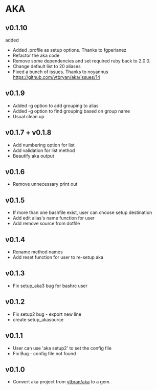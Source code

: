 # AKA

## v0.1.10
added

* Added .profile as setup options. Thanks to fgperianez
* Refactor the aka code
* Remove some dependencies and set required ruby back to 2.0.0.
* Change default list to 20 aliases
* Fixed a bunch of issues. Thanks to noyannus https://github.com/ytbryan/aka/issues/14

## v0.1.9
* Added -g option to add grouping to alias
* Added -g option to find grouping based on group name
* Usual clean up

## v0.1.7 + v0.1.8
* Add numbering option for list
* Add validation for list method
* Beautify aka output

## v0.1.6

* Remove unnecessary print out

## v0.1.5

* If more than one bashfile exist, user can choose setup destination
* Add edit alias's name function for user
* Add remove source from dotfile

## v0.1.4

* Rename method names
* Add reset function for user to re-setup aka

## v0.1.3

* Fix setup_aka3 bug for bashrc user

## v0.1.2

* Fix setup2 bug - export new line
* create setup_akasource

## v0.1.1

* User can use 'aka setup2' to set the config file
* Fix Bug - config file not found

## v0.1.0

* Convert aka project from [ytbran/aka](https://github.com/ytbryan/aka) to a gem.
